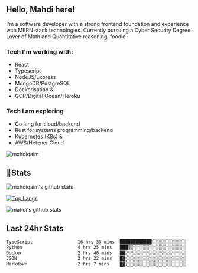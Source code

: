 ## Hello, Mahdi here!

I'm a software developer with a strong frontend foundation and experience with MERN stack technologies. Currently pursuing a Cyber Security Degree. Lover of Math and Quantitative reasoning, foodie.

### Tech I'm working with:

- React
- Typescript
- NodeJS/Express
- MongoDB/PostgreSQL
- Dockerisation &
- GCP/Digital Ocean/Heroku

### Tech I am exploring

- Go lang for cloud/backend
- Rust for systems programming/backend
- Kubernetes (K8s) &
- AWS/Hetzner Cloud

![mxhdiqaim](https://komarev.com/ghpvc/?username=mxhdiqaim&label=Profile%20views&color=0e75b6&style=flat)

## 📝Stats

![mxhdiqaim's github stats](https://github-readme-stats.vercel.app/api?username=mxhdiqaim&show_icons=true&count_private=true&title_color=70a5fd&icon_color=bf91f3&text_color=38bdae&bg_color=0d1117)

[![Top Langs](https://github-readme-stats.vercel.app/api/top-langs/?username=mxhdiqaim&exclude_repo=asp_nnl)](https://github.com/mxhdiqaim)

![mahdi's github stats](https://github-readme-streak-stats.herokuapp.com/?user=mxhdiqaim&show_icons=true&count_private=true&title_color=70a5fd&icon_color=bf91f3&text_color=38bdae&bg_color=0d1117)

## Last 24hr Stats

 <!--START_SECTION:waka-->

```txt
TypeScript                 16 hrs 33 mins  ████████████░░░░░░░░░░░░░   48.60 %
Python                     4 hrs 25 mins   ███▒░░░░░░░░░░░░░░░░░░░░░   12.97 %
Docker                     2 hrs 40 mins   ██░░░░░░░░░░░░░░░░░░░░░░░   07.88 %
JSON                       2 hrs 22 mins   █▓░░░░░░░░░░░░░░░░░░░░░░░   06.96 %
Markdown                   2 hrs 7 mins    █▓░░░░░░░░░░░░░░░░░░░░░░░   06.22 %
```

<!--END_SECTION:waka-->
